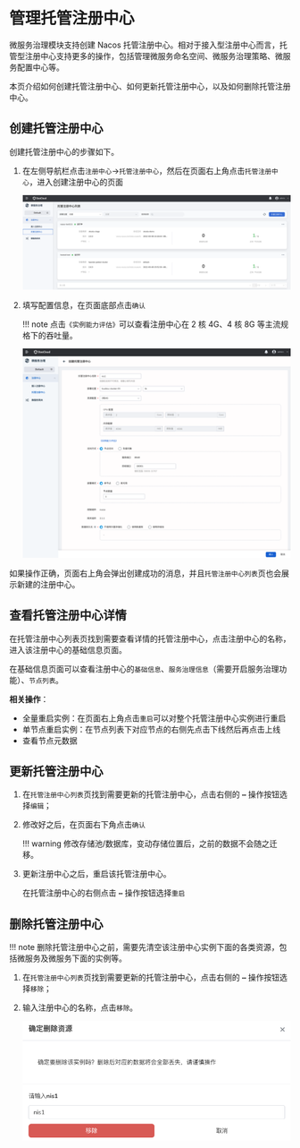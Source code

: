 # 管理托管注册中心

微服务治理模块支持创建 Nacos 托管注册中心。相对于接入型注册中心而言，托管型注册中心支持更多的操作，包括管理微服务命名空间、微服务治理策略、微服务配置中心等。

本页介绍如何创建托管注册中心、如何更新托管注册中心，以及如何删除托管注册中心。

## 创建托管注册中心

创建托管注册中心的步骤如下。

1. 在左侧导航栏点击`注册中心`->`托管注册中心`，然后在页面右上角点击`托管注册中心`，进入创建注册中心的页面

    ![进入创建注册中心页面](imgs/enter-create-page.png)

2. 填写配置信息，在页面底部点击`确认`
   
    !!! note
      点击`《实例能力评估》`可以查看注册中心在 2 核 4G、4 核 8G 等主流规格下的吞吐量。

    ![填写配置](imgs/config.png)

如果操作正确，页面右上角会弹出创建成功的消息，并且`托管注册中心列表`页也会展示新建的注册中心。

## 查看托管注册中心详情

在托管注册中心列表页找到需要查看详情的托管注册中心，点击注册中心的名称，进入该注册中心的基础信息页面。

在基础信息页面可以查看注册中心的`基础信息`、`服务治理信息`（需要开启服务治理功能）、`节点列表`。

**相关操作**：

- 全量重启实例：在页面右上角点击`重启`可以对整个托管注册中心实例进行重启
- 单节点重启实例：在节点列表下对应节点的右侧先点击下线然后再点击上线
- 查看节点元数据

## 更新托管注册中心

1. 在`托管注册中心列表`页找到需要更新的托管注册中心，点击右侧的 **`⋯`** 操作按钮选择`编辑`；
2. 修改好之后，在页面右下角点击`确认`

    !!! warning
      修改存储池/数据库，变动存储位置后，之前的数据不会随之迁移。

3. 更新注册中心之后，重启该托管注册中心。

    在托管注册中心的右侧点击 **`⋯`** 操作按钮选择`重启`

## 删除托管注册中心

!!! note
  删除托管注册中心之前，需要先清空该注册中心实例下面的各类资源，包括微服务及微服务下面的实例等。

1. 在`托管注册中心列表`页找到需要更新的托管注册中心，点击右侧的 **`⋯`** 操作按钮选择`移除`；

2. 输入注册中心的名称，点击`移除`。

    ![移除注册中心](imgs/delete-2.png)